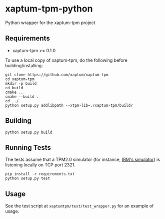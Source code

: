 # xaptum-tpm-python

Python wrapper for the xaptum-tpm project

## Requirements
- xaptum-tpm >= 0.1.0

To use a local copy of xaptum-tpm, do the following before building/installing:
```
git clone https://github.com/xaptum/xaptum-tpm
cd xaptum-tpm
mkdir -p build
cd build
cmake ..
cmake --build .
cd ../..
python setup.py addlibpath --xtpm-lib=./xaptum-tpm/build/
```

## Building
```
python setup.py build
```

## Running Tests
The tests assume that a TPM2.0 simulator (for instance, [IBM's simulator](https://sourceforge.net/projects/ibmswtpm2/))
is listening locally on TCP port 2321.

```
pip install -r requirements.txt
python setup.py test
```

## Usage
See the test script at `xaptumtpm/test/test_wrapper.py`
for an example of usage.
